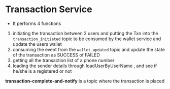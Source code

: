 # Transaction Service

- It performs 4 functions 
1. initiating the transaction between 2 users and putting the Txn into the `transaction_initiated` topic to be consumed by the wallet service and update the users wallet
2. consuming the event from the `wallet_updated` topic and update the state of the transaction as SUCCESS of FAILED
3. getting all the transaction list of a phone number
4. loading the sender details through loadUserByUserName , and see if he/she is a registered or not

**transaction-complete-and-notify** is a topic where the transaction is placed

